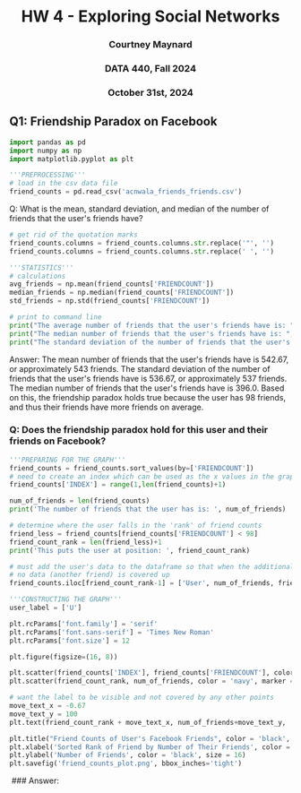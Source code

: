 <h1 align = "center">HW 4 - Exploring Social Networks</h1>

<h3 align = "center">Courtney Maynard</h3>
<h3 align = "center">DATA 440, Fall 2024</h3>
<h3 align = "center">October 31st, 2024</h3>

## Q1: Friendship Paradox on Facebook
```python
import pandas as pd
import numpy as np
import matplotlib.pyplot as plt

'''PREPROCESSING'''
# load in the csv data file
friend_counts = pd.read_csv('acnwala_friends_friends.csv')
```

Q: What is the mean, standard deviation, and median of the number of friends that the user's friends have?
```python
# get rid of the quotation marks
friend_counts.columns = friend_counts.columns.str.replace('"', '')
friend_counts.columns = friend_counts.columns.str.replace(' ', '')

'''STATISTICS'''
# calculations
avg_friends = np.mean(friend_counts['FRIENDCOUNT'])
median_friends = np.median(friend_counts['FRIENDCOUNT'])
std_friends = np.std(friend_counts['FRIENDCOUNT'])

# print to command line
print("The average number of friends that the user's friends have is: ", avg_friends)
print("The median number of friends that the user's friends have is: ", median_friends)
print("The standard deviation of the number of friends that the user's friends have is: ", std_friends)
```
Answer: 
The mean number of friends that the user's friends have is 542.67, or approximately 543 friends. The standard deviation of the number of friends that the user's friends have is 536.67, or approximately 537 friends. The median number of friends that the user's friends have is 396.0. Based on this, the friendship paradox holds true because the user has 98 friends, and thus their friends have more friends on average. 


### Q:  Does the friendship paradox hold for this user and their friends on Facebook?
```python
'''PREPARING FOR THE GRAPH'''
friend_counts = friend_counts.sort_values(by=['FRIENDCOUNT'])
# need to create an index which can be used as the x values in the graph
friend_counts['INDEX'] = range(1,len(friend_counts)+1)

num_of_friends = len(friend_counts)
print('The number of friends that the user has is: ', num_of_friends)

# determine where the user falls in the 'rank' of friend counts
friend_less = friend_counts[friend_counts['FRIENDCOUNT'] < 98]
friend_count_rank = len(friend_less)+1
print('This puts the user at position: ', friend_count_rank)

# must add the user's data to the dataframe so that when the additional point is plotted, 
# no data (another friend) is covered up
friend_counts.iloc[friend_count_rank-1] = ['User', num_of_friends, friend_count_rank]

'''CONSTRUCTING THE GRAPH'''
user_label = ['U']

plt.rcParams['font.family'] = 'serif'
plt.rcParams['font.sans-serif'] = 'Times New Roman' 
plt.rcParams['font.size'] = 12  

plt.figure(figsize=(16, 8))

plt.scatter(friend_counts['INDEX'], friend_counts['FRIENDCOUNT'], color='lightblue', marker='o')
plt.scatter(friend_count_rank, num_of_friends, color = 'navy', marker = '*', s = 75)

# want the label to be visible and not covered by any other points
move_text_x = -0.67
move_text_y = 100 
plt.text(friend_count_rank + move_text_x, num_of_friends+move_text_y, 'U', color = 'black')

plt.title("Friend Counts of User's Facebook Friends", color = 'black', size = 20)
plt.xlabel('Sorted Rank of Friend by Number of Their Friends', color = 'black', size = 16)
plt.ylabel('Number of Friends', color = 'black', size = 16)
plt.savefig('friend_counts_plot.png', bbox_inches='tight')
```
<img src="">
### Answer:
